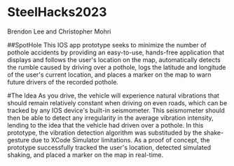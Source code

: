 # SteelHacks2023
Brendon Lee and Christopher Mohri

##SpotHole
This IOS app prototype seeks to minimize the number of pothole accidents by providing an easy-to-use, hands-free application that displays and follows the user's location on the map, automatically detects the rumble caused by driving over a pothole, logs the latitude and longitude of the user's current location, and places a marker on the map to warn future drivers of the recorded pothole. 

#The Idea
As you drive, the vehicle will experience natural vibrations that should remain relatively constant when driving on even roads, which can be tracked by any IOS device's built-in seismometer. This seismometer should then be able to detect any irregularity in the average vibration intensity, lending to the idea that the vehicle had driven over a pothole. In this prototype, the vibration detection algorithm was substituded by the shake-gesture due to XCode Simulator limitations. As a proof of concept, the prototype successfully tracked the user's location, detected simulated shaking, and placed a marker on the map in real-time. 
